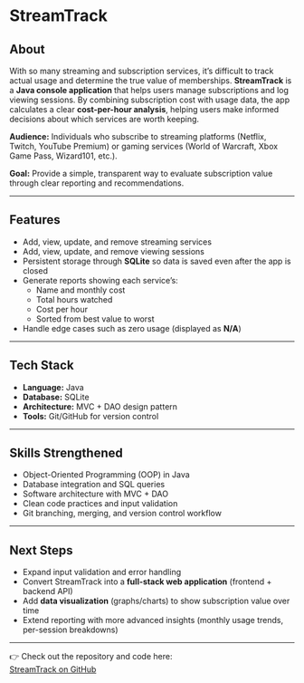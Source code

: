 # StreamTrack  

## About  

With so many streaming and subscription services, it’s difficult to track actual usage and determine the true value of memberships. **StreamTrack** is a **Java console application** 
that helps users manage subscriptions and log viewing sessions. By combining subscription cost with usage data, the app calculates a clear **cost-per-hour analysis**, helping users make informed decisions about which services are worth keeping.  

**Audience:** Individuals who subscribe to streaming platforms (Netflix, Twitch, YouTube Premium) or gaming services (World of Warcraft, Xbox Game Pass, Wizard101, etc.).  

**Goal:** Provide a simple, transparent way to evaluate subscription value through clear reporting and recommendations.  

---

## Features  

- Add, view, update, and remove streaming services  
- Add, view, update, and remove viewing sessions  
- Persistent storage through **SQLite** so data is saved even after the app is closed  
- Generate reports showing each service’s:  
  - Name and monthly cost  
  - Total hours watched  
  - Cost per hour  
  - Sorted from best value to worst  
- Handle edge cases such as zero usage (displayed as **N/A**)  

---

## Tech Stack  

- **Language:** Java  
- **Database:** SQLite  
- **Architecture:** MVC + DAO design pattern  
- **Tools:** Git/GitHub for version control  

---

## Skills Strengthened  

- Object-Oriented Programming (OOP) in Java  
- Database integration and SQL queries  
- Software architecture with MVC + DAO  
- Clean code practices and input validation  
- Git branching, merging, and version control workflow  

---

## Next Steps  

- Expand input validation and error handling  
- Convert StreamTrack into a **full-stack web application** (frontend + backend API)  
- Add **data visualization** (graphs/charts) to show subscription value over time  
- Extend reporting with more advanced insights (monthly usage trends, per-session breakdowns)  

---

👉 Check out the repository and code here:  
[StreamTrack on GitHub](https://github.com/DylanMatthewHall/StreamTrack)  
